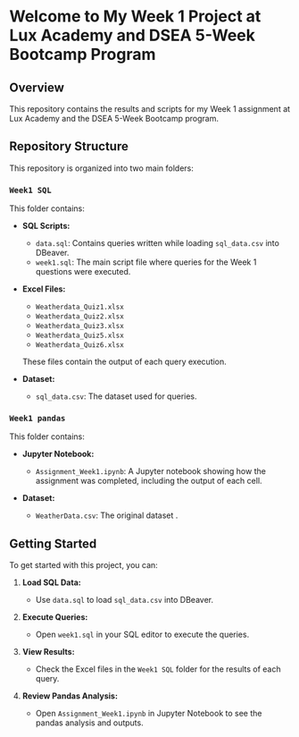 # Welcome to My Week 1 Project at Lux Academy and DSEA 5-Week Bootcamp Program

## Overview

This repository contains the results and scripts for my Week 1 assignment at Lux Academy and the DSEA 5-Week Bootcamp program.

## Repository Structure

This repository is organized into two main folders:

### `Week1 SQL`

This folder contains:
- **SQL Scripts:**
  - `data.sql`: Contains queries written while loading `sql_data.csv` into DBeaver.
  - `week1.sql`: The main script file where queries for the Week 1 questions were executed.
  
- **Excel Files:**
  - `Weatherdata_Quiz1.xlsx`
  - `Weatherdata_Quiz2.xlsx`
  - `Weatherdata_Quiz3.xlsx`
  - `Weatherdata_Quiz5.xlsx`
  - `Weatherdata_Quiz6.xlsx`
  
  These files contain the output of each query execution.

- **Dataset:**
  - `sql_data.csv`: The dataset used for queries.

### `Week1 pandas`

This folder contains:
- **Jupyter Notebook:**
  - `Assignment_Week1.ipynb`: A Jupyter notebook showing how the assignment was completed, including the output of each cell.
  
- **Dataset:**
  - `WeatherData.csv`: The original dataset .

## Getting Started

To get started with this project, you can:

1. **Load SQL Data:**
   - Use `data.sql` to load `sql_data.csv` into DBeaver.

2. **Execute Queries:**
   - Open `week1.sql` in your SQL editor to execute the queries.

3. **View Results:**
   - Check the Excel files in the `Week1 SQL` folder for the results of each query.

4. **Review Pandas Analysis:**
   - Open `Assignment_Week1.ipynb` in Jupyter Notebook to see the pandas analysis and outputs.
